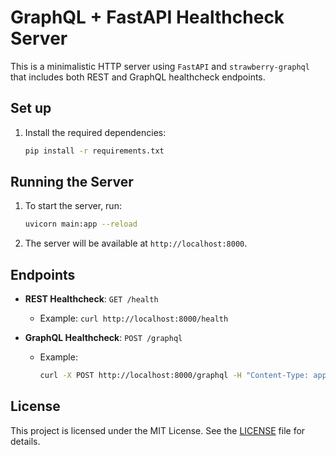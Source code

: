 # GraphQL + FastAPI Healthcheck Server

This is a minimalistic HTTP server using `FastAPI` and `strawberry-graphql` that includes both REST and GraphQL healthcheck endpoints.

## Set up

1. Install the required dependencies:

   ```bash
   pip install -r requirements.txt
   ```

## Running the Server

1. To start the server, run:

   ```bash
   uvicorn main:app --reload
   ```

2. The server will be available at `http://localhost:8000`.

## Endpoints

- **REST Healthcheck**: `GET /health`
  - Example: `curl http://localhost:8000/health`
  
- **GraphQL Healthcheck**: `POST /graphql`
  - Example: 

    ```bash
    curl -X POST http://localhost:8000/graphql -H "Content-Type: application/json" -d '{"query": "{ health }"}'
    ```

## License

This project is licensed under the MIT License. See the [LICENSE](./LICENSE) file for details.
